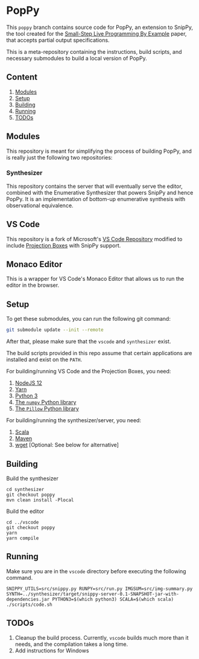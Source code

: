 # PopPy

This `poppy` branch contains source code for PopPy, an extension to SnipPy, the tool created for the [Small-Step Live Programming By Example](https://dl.acm.org/doi/10.1145/3379337.3415869) paper, that accepts partial output specifications.

This is a meta-repository containing the instructions, build scripts, and necessary submodules to build a local version of PopPy.

## Content
1. [Modules](#modules)
2. [Setup](#setup)
3. [Building](#building)
4. [Running](#running)
5. [TODOs](#todos) 

## Modules
This repository is meant for simplifying the process of building PopPy, and is really just the following two repositories:

### Synthesizer
This repository contains the server that will eventually serve the editor, combined with the Enumerative Synthesizer that powers SnipPy and hence PopPy. It is an implementation of bottom-up enumerative synthesis with observational equivalence.

## VS Code
This repository is a fork of Microsoft's [VS Code Repository](https://github.com/microsoft/vscode) modified to include [Projection Boxes](https://cseweb.ucsd.edu/~lerner/papers/projection-boxes-chi2020.pdf) with SnipPy support.

## Monaco Editor
This is a wrapper for VS Code's Monaco Editor that allows us to run the editor in the browser.

## Setup
To get these submodules, you can run the following git command:

``` sh
git submodule update --init --remote
```

After that, please make sure that the `vscode` and `synthesizer` exist.

The build scripts provided in this repo assume that certain applications are installed and exist on the `PATH`.

For building/running VS Code and the Projection Boxes, you need:
1. [NodeJS 12](https://nodejs.org/en/)
2. [Yarn](https://yarnpkg.com/)
3. [Python 3](https://www.python.org/downloads/)
4. [The `numpy` Python library](https://numpy.org/install/)
5. [The `Pillow` Python library](https://pillow.readthedocs.io/en/stable/installation.html)  

For building/running the synthesizer/server, you need:
1. [Scala](https://scala-lang.org/)
2. [Maven](https://maven.apache.org/)
3. [wget](https://www.gnu.org/software/wget/) [Optional: See below for alternative] 

## Building

Build the synthesizer
```
cd synthesizer
git checkout poppy
mvn clean install -Plocal
```

Build the editor
```
cd ../vscode
git checkout poppy
yarn
yarn compile
```


## Running

Make sure you are in the `vscode` directory before executing the following command.
```
SNIPPY_UTILS=src/snippy.py RUNPY=src/run.py IMGSUM=src/img-summary.py SYNTH=../synthesizer/target/snippy-server-0.1-SNAPSHOT-jar-with-dependencies.jar PYTHON3=$(which python3) SCALA=$(which scala) ./scripts/code.sh
```

## TODOs
1. Cleanup the build process. Currently, `vscode` builds much more than it needs, and the compilation takes a long time.
2. Add instructions for Windows
